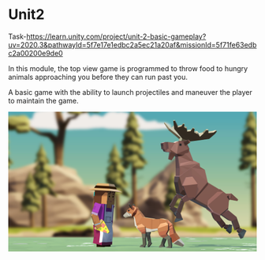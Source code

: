 # Unit2

Task-https://learn.unity.com/project/unit-2-basic-gameplay?uv=2020.3&pathwayId=5f7e17e1edbc2a5ec21a20af&missionId=5f71fe63edbc2a00200e9de0


In this module, the top view game is programmed to throw food to hungry animals approaching you before they can run past you. 

A basic game with the ability to launch projectiles and maneuver the player to maintain the game.


![alt text](2.png "Описание будет тут")
